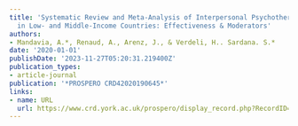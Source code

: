 ```yaml
---
title: 'Systematic Review and Meta-Analysis of Interpersonal Psychotherapy for Depression
  in Low- and Middle-Income Countries: Effectiveness & Moderators'
authors:
- Mandavia, A.*, Renaud, A., Arenz, J., & Verdeli, H.. Sardana. S.*
date: '2020-01-01'
publishDate: '2023-11-27T05:20:31.219400Z'
publication_types:
- article-journal
publication: '*PROSPERO CRD42020190645*'
links:
- name: URL
  url: https://www.crd.york.ac.uk/prospero/display_record.php?RecordID=190645
---
```


